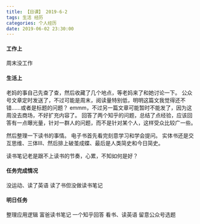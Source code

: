 ```yaml
---
title: 【日课】 2019-6-2
tags: 生活 经历
categories: 个人经历
date: 2019-06-02 23:30:00
---
```


#### 工作上

周末没工作

#### 生活上

老妈的事自己先查了查，然后收藏了几个地点，等老妈来了和她讨论一下。
公众号文章定时发送了，不过可能是周末，阅读量特别低，明明这篇文我觉得还不错……或者是标题的问题？
emmm，不过另一篇文章可能暂时不能发了，因为这周没去商场，不好扩充内容了。
回答了两个知乎的问题，总结了点经验，应该回答有一点曝光量，针对一群人的问题，而不是针对某个人，这样受众比较广一些。

然后整理一下读书的事情。
电子书首先看完刻意学习和学会提问。
实体书还是交互思维、三体Ⅲ、然后排上破茧成蝶、最后是人类简史和今日简史。

读书笔记老是跟不上读书的节奏，心累，不知如何是好？
#### 任务完成情况

没运动、读了英语
读了书但没做读书笔记

#### 明日任务

整理应用逻辑
富爸读书笔记
一个知乎回答
看书、读英语
留意公众号选题

